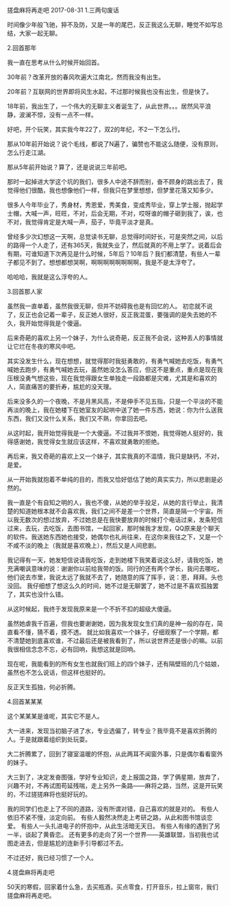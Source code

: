 搓盘麻将再走吧
2017-08-31
1.三两句废话

时间像少年般飞驰，猝不及防，又是一年的尾巴，反正我这么无聊，睡觉不如写总结，大家一起无聊。

2.回首那年

我一直在思考从什么时候开始回首。

30年前？改革开放的春风吹遍大江南北，然而我没有出生。

20年前？互联网的世界即将风生水起，不过那时候我也没有出生，但是快了。

18年前，我出生了，一个伟大的无聊主义者诞生了，从此世界。。。居然风平浪静，波澜不惊，没有一点不一样。

好吧，开个玩笑，其实我今年22了，双2的年纪，不2一下怎么行。

那从10年前开始说？说个毛线，都说了N遍了，骗赞也不能这么随便，没有原则，怎么行走江湖。

那从5年前开始说？算了，还是说说三年前吧。

那时一起掉进大学这个坑的我们，很多人中途不辞而别，奋不顾身的跳出去了，我觉得他们很酷，我也想像他们一样，但我只在梦里想想，但梦里花落又知多少。

很多人今年毕业了，秀身材，秀恩爱，秀美食，变成秀毕业，穿上学士服，抛起学士帽，大喊一声，旺旺，不对，后会无期，不对，哎呀谁的帽子砸到我了，诶，也不对，我觉得肯定是大喊一声，茄子，毕竟平淡才是真。

曾经多少次幻想这一天啊，总觉读书无聊，总觉得时间好长，可是突然之间，以后的路得一个人走了，还有365天，我就失业了，然后就真的不用上学了。说着后会有期，可谁知道下次再见是什么时候，5年后？10年后？我们都清楚，有些人一辈子都见不到了。想想都想哭啊，啊啊啊啊啊啊啊啊，我是不是太浮夸了。

哈哈哈，我就是这么浮夸的人。

3.回首那人家

虽然我一直单着，虽然我很无聊，但并不妨碍我也是有回忆的人。 初恋就不说了，反正也会记着一辈子，反正她人很好，反正我混蛋，要强调的是失去她的不久，我开始觉得我是个傻逼。

后来奇葩的喜欢上另一个妹子，为什么说奇葩，反正我不会说，这种丢人的事情就让它烂在冬夜的寒风中吧。

其实没发生什么，现在想想，就觉得那时我挺勇敢的，有勇气喊她去吃饭，有勇气喊她去跑步，有勇气喊她去玩，虽然她没怎么答应，但这不是重点，重点是现在我压根没勇气想这些，现在我觉得跟女生单独走一段路都是灾难，尤其是和喜欢的人，简直痛苦的要折寿，尴尬的没天理。

后来没多久的一个夜晚，不是月黑风高，不是伸手不见五指，只是一个平淡的不能再淡的晚上，我在她楼下在她室友的起哄中送了她一件东西，她说：你为什么送我东西，我们又没什么关系，我们又不熟，你拿回去吧。

从这时起，我开始觉得我是一个大傻逼。不过我并不恨她，我觉得她人挺好的，我得感谢她，我觉得女生就应该这样，不喜欢就勇敢的拒绝。

再后来，我又奇葩的喜欢上又一个妹子，其实我真的不滥情，我只是缺钙，不对，是爱。

从一开始我就抱着不单纯的目的，而我又恰好低估了她的真实实力，所以悲剧是必然的。

我一直是个有自知之明的人，我也不傻，从她的举手投足，从她的言行举止，我清楚的知道她根本就不会喜欢我，我们之间不是差一个世界，简直是隔一个宇宙。所以我无数次的想过放弃，不过她总是在我快要放弃的时候打个电话过来，发条短信过来，去玩，去吃饭，去图书馆，一起回家，那时候我才发现，QQ原来是个聊天的软件。我送她东西她也接受，她偶尔也礼尚往来，在这你来我往之下，又是一个不咸不淡的晚上（我就是喜欢晚上），然后又是人间悲剧。

我记得有一天，她发短信说请我吃饭，走到她楼下我笑着说这么好，请我吃饭，她充满嘲讽意味的说：谢谢你以前给我带的饭。同行的还有两个学长，我问去哪吃，他们说去市里，我说太远了我就不去了，她随意的挥了挥手，说：恩，拜拜。头也没回。 我仔细想了想这么久的时间，她不过是无聊罢了，她不过是不喜欢孤独罢了，其实也没什么错。

从这时候起，我终于发现我原来是一个不折不扣的超级大傻逼。

虽然她虐我千百遍，但我也要谢谢她，因为我发现女生们真的是神一般的存在，简直看不懂，猜不着，摸不透。 就比如我喜欢一个妹子，仔细观察了一个学期，都不清楚她到底喜欢谁，不过最后还是被我看到了，所以说世界还是很小的嘛。以前我很相信念念不忘，必有回响，我想这就是回响。

现在呢，我能看到的所有女生也就我们班上的四个妹子，还有隔壁班的几个姑娘，虽然也不怎么说话，但这样也挺好的。

反正天生孤独，何必折腾。

4.回首某某某

这个某某某是谁呢，其实它不是人。

大一进来，发现当初脑子进了水，专业选偏了，转专业？我毕竟不是喜欢折腾的人。于是就跟着组织到处玩耍。

大二折腾累了，回到了寝室温暖的怀抱，从此两耳不闻窗外事，只是偶尔看看窗外的妹子。

大三到了，决定发奋图强，学好专业知识，走上报国之路，学了俩星期，放弃了，兴趣不对，不再试图苟延残喘，走上另外一条路——麻将之路，当然，这是开玩笑的，不过搓搓麻将也挺好玩的。

我的同学们也走上了不同的道路，没有所谓对错，自己喜欢的就是对的。 有些人依旧不紧不慢，淡定向前。 有些人毅然决然走上考研之路，从此和图书馆谈恋爱。 有些人一头扎进电子的怀抱中，从此生活暗无天日。 有些人有缘的遇到了另一半，谈起了黄昏恋。 还有更多的走向了另一个世界——英雄联盟，当初我也试图走进去，但是尴尬的连新手引导都过不去。

不过还好，我已经习惯了一个人。

4.搓盘麻将再走吧

50天的寒假，回家着什么急，去买瓶酒，买点零食，打开音乐，拉上窗帘，我们搓盘麻将再走吧。